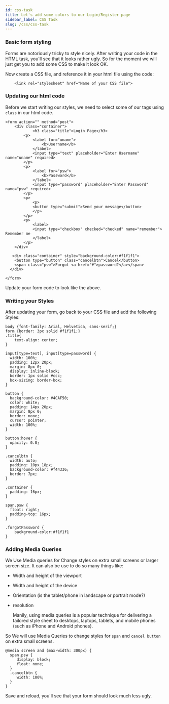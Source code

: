 ```yaml
---
id: css-task
title: Let's add some colors to our Login/Register page
sidebar_label: CSS Task
slug: /css/css-task
---
```


### Basic form styling

Forms are notoriously tricky to style nicely. After writing your code in the HTML task, you'll see that it looks rather ugly. So for the moment we will just get you to add some CSS to make it look OK.

Now create a CSS file, and reference it in your html file using the code:

```
    <link rel="stylesheet" href="Name of your CSS file">
```

### Updating our html code

Before we start writing our styles, we need to select some of our tags using `class` in our html code.

```
<form action="" method="post">
    <div class="container">
            <h3 class="title">Login Page</h3>
        <p>
            <label for="uname">
                <b>Username</b>
            </label>
            <input type="text" placeholder="Enter Username" name="uname" required>
        </p>
        <p>
            <label for="psw">
                <b>Password</b>
            </label>
            <input type="password" placeholder="Enter Password" name="psw" required>
        </p>
        <p>
            <p>
            <button type="submit">Send your message</button>
            </p>
        </p>
        <p>
            <label>
            <input type="checkbox" checked="checked" name="remember"> Remember me
            </label>
        </p>
    </div>

   <div class="container" style="background-color:#f1f1f1">
    <button type="button" class="cancelbtn">Cancel</button>
    <span class="psw">Forgot <a href="#">password?</a></span>
  </div>

</form>
```

Update your form code to look like the above.

### Writing your Styles

After updating your form, go back to your CSS file and add the following Styles:

```
body {font-family: Arial, Helvetica, sans-serif;}
form {border: 3px solid #f1f1f1;}
.title{
    text-align: center;
}

input[type=text], input[type=password] {
  width: 100%;
  padding: 12px 20px;
  margin: 8px 0;
  display: inline-block;
  border: 1px solid #ccc;
  box-sizing: border-box;
}

button {
  background-color: #4CAF50;
  color: white;
  padding: 14px 20px;
  margin: 8px 0;
  border: none;
  cursor: pointer;
  width: 100%;
}

button:hover {
  opacity: 0.8;
}

.cancelbtn {
  width: auto;
  padding: 10px 18px;
  background-color: #f44336;
  border: 7px;
}

.container {
  padding: 16px;
}

span.psw {
  float: right;
  padding-top: 16px;
}

.forgotPassword {
    background-color:#f1f1f1
}
```

### Adding Media Queries

We Use Media queries for Change styles on extra small screens or larger screen size. It can also be use to do so many things like:

- Width and height of the viewport
- Width and height of the device
- Orientation (is the tablet/phone in landscape or portrait mode?)
- resolution

  Manily, using media queries is a popular technique for delivering a tailored style sheet to desktops, laptops, tablets, and mobile phones (such as iPhone and Android phones).

So We will use Media Queries to change styles for `span` and `cancel button` on extra small screens.

```
@media screen and (max-width: 300px) {
  span.psw {
     display: block;
     float: none;
  }
  .cancelbtn {
     width: 100%;
  }
}
```

Save and reload, you'll see that your form should look much less ugly.
